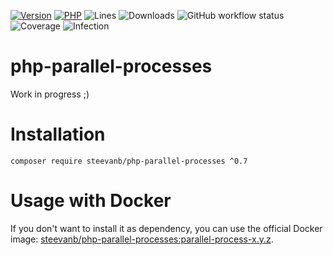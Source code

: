 [![Version](https://img.shields.io/badge/version-0.7.0-blueviolet.svg)](https://github.com/steevanb/php-parallel-processes/tree/0.7.0)
[![PHP](https://img.shields.io/badge/php-^7.4||^8.0-blue.svg)](https://php.net)
![Lines](https://img.shields.io/badge/code%20lines-5,103-blue.svg)
![Downloads](https://poser.pugx.org/steevanb/php-parallel-processes/downloads)
![GitHub workflow status](https://img.shields.io/github/workflow/status/steevanb/php-parallel-processes/CI)
![Coverage](https://img.shields.io/badge/coverage-58%25-success.svg)
![Infection](https://img.shields.io/badge/infection-87%25-success.svg)

# php-parallel-processes

Work in progress ;)

# Installation

```
composer require steevanb/php-parallel-processes ^0.7
```

# Usage with Docker

If you don't want to install it as dependency, you can use the official Docker image: 
[steevanb/php-parallel-processes:parallel-process-x.y.z](https://hub.docker.com/r/steevanb/php-parallel-processes/tags?page=1&name=parallel-process).
